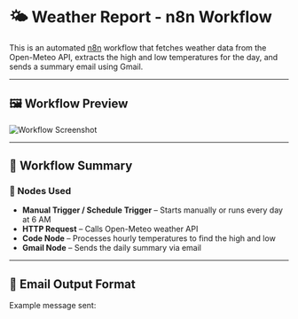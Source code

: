 # 🌤️ Weather Report - n8n Workflow

This is an automated [n8n](https://n8n.io) workflow that fetches weather data from the Open-Meteo API, extracts the high and low temperatures for the day, and sends a summary email using Gmail.

---

## 🖼️ Workflow Preview

![Workflow Screenshot](https://github.com/Harshitha547/weather_report/blob/main/Screenshot%202025-05-14%20143332.png?raw=true)

---

## 🧩 Workflow Summary

### 🔧 Nodes Used

- **Manual Trigger / Schedule Trigger** – Starts manually or runs every day at 6 AM
- **HTTP Request** – Calls Open-Meteo weather API
- **Code Node** – Processes hourly temperatures to find the high and low
- **Gmail Node** – Sends the daily summary via email

---

## 📨 Email Output Format

Example message sent:

